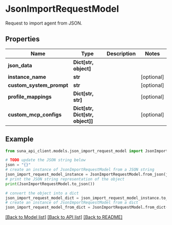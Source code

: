 # JsonImportRequestModel

Request to import agent from JSON.

## Properties

Name | Type | Description | Notes
------------ | ------------- | ------------- | -------------
**json_data** | **Dict[str, object]** |  | 
**instance_name** | **str** |  | [optional] 
**custom_system_prompt** | **str** |  | [optional] 
**profile_mappings** | **Dict[str, str]** |  | [optional] 
**custom_mcp_configs** | **Dict[str, Dict[str, object]]** |  | [optional] 

## Example

```python
from suna_api_client.models.json_import_request_model import JsonImportRequestModel

# TODO update the JSON string below
json = "{}"
# create an instance of JsonImportRequestModel from a JSON string
json_import_request_model_instance = JsonImportRequestModel.from_json(json)
# print the JSON string representation of the object
print(JsonImportRequestModel.to_json())

# convert the object into a dict
json_import_request_model_dict = json_import_request_model_instance.to_dict()
# create an instance of JsonImportRequestModel from a dict
json_import_request_model_from_dict = JsonImportRequestModel.from_dict(json_import_request_model_dict)
```
[[Back to Model list]](../README.md#documentation-for-models) [[Back to API list]](../README.md#documentation-for-api-endpoints) [[Back to README]](../README.md)


